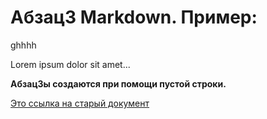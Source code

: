 # Абзац3 Markdown. Пример:
ghhhh

Lorem ipsum dolor sit amet... 

**Абзац3ы создаются при помощи пустой строки.**

[Это ссылка на старый документ](olddoc.md)
